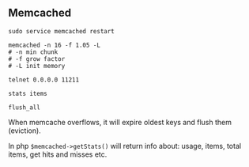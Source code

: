 Memcached
-

````
sudo service memcached restart
````

````
memcached -n 16 -f 1.05 -L
# -n min chunk
# -f grow factor
# -L init memory
````

````
telnet 0.0.0.0 11211

stats items

flush_all
````

When memcache overflows, it will expire oldest keys and flush them (eviction).

In php `$memcached->getStats()` will return info about: usage, items, total items, get hits and misses etc.
